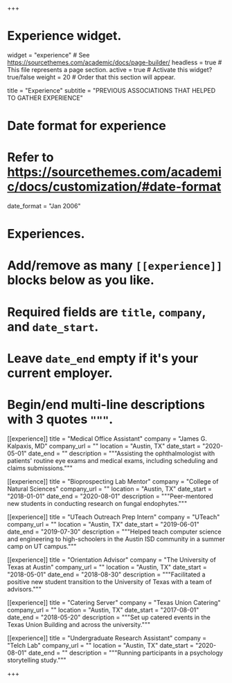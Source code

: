 +++
# Experience widget.
widget = "experience"  # See https://sourcethemes.com/academic/docs/page-builder/
headless = true  # This file represents a page section.
active = true  # Activate this widget? true/false
weight = 20  # Order that this section will appear.

title = "Experience"
subtitle = "PREVIOUS ASSOCIATIONS THAT HELPED TO GATHER EXPERIENCE"

# Date format for experience
#   Refer to https://sourcethemes.com/academic/docs/customization/#date-format
date_format = "Jan 2006"

# Experiences.
#   Add/remove as many `[[experience]]` blocks below as you like.
#   Required fields are `title`, `company`, and `date_start`.
#   Leave `date_end` empty if it's your current employer.
#   Begin/end multi-line descriptions with 3 quotes `"""`.
[[experience]]
  title = "Medical Office Assistant"
  company = "James G. Kalpaxis, MD"
  company_url = ""
  location = "Austin, TX"
  date_start = "2020-05-01"
  date_end = ""
  description = """Assisting the ophthalmologist with patients' routine eye exams and medical exams, including scheduling and claims submissions."""

[[experience]]
  title = "Bioprospecting Lab Mentor"
  company = "College of Natural Sciences"
  company_url = ""
  location = "Austin, TX"
  date_start = "2018-01-01"
  date_end = "2020-08-01"
  description = """Peer-mentored new students in conducting research on fungal endophytes."""

[[experience]]
  title = "UTeach Outreach Prep Intern"
  company = "UTeach"
  company_url = ""
  location = "Austin, TX"
  date_start = "2019-06-01"
  date_end = "2019-07-30"
  description = """Helped teach computer science and engineering to high-schoolers in the Austin ISD community in a summer camp on UT campus."""

[[experience]]
  title = "Orientation Advisor"
  company = "The University of Texas at Austin"
  company_url = ""
  location = "Austin, TX"
  date_start = "2018-05-01"
  date_end = "2018-08-30"
  description = """Facilitated a positive new student transition to the University of Texas with a team of advisors."""
  
[[experience]]
  title = "Catering Server"
  company = "Texas Union Catering"
  company_url = ""
  location = "Austin, TX"
  date_start = "2017-08-01"
  date_end = "2018-05-20"
  description = """Set up catered events in the Texas Union Building and across the university."""
  
[[experience]]
  title = "Undergraduate Research Assistant"
  company = "Telch Lab"
  company_url = ""
  location = "Austin, TX"
  date_start = "2020-08-01"
  date_end = ""
  description = """Running participants in a psychology storytelling study."""
  
  
+++
